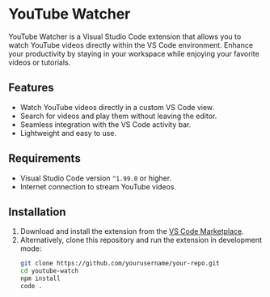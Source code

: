 # YouTube Watcher

YouTube Watcher is a Visual Studio Code extension that allows you to watch YouTube videos directly within the VS Code environment. Enhance your productivity by staying in your workspace while enjoying your favorite videos or tutorials.

## Features

- Watch YouTube videos directly in a custom VS Code view.
- Search for videos and play them without leaving the editor.
- Seamless integration with the VS Code activity bar.
- Lightweight and easy to use.

## Requirements

- Visual Studio Code version `^1.99.0` or higher.
- Internet connection to stream YouTube videos.

## Installation

1. Download and install the extension from the [VS Code Marketplace](https://marketplace.visualstudio.com/).
2. Alternatively, clone this repository and run the extension in development mode:
   ```bash
   git clone https://github.com/yourusername/your-repo.git
   cd youtube-watch
   npm install
   code .